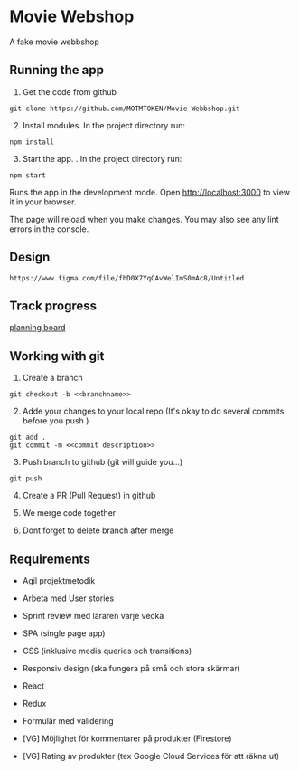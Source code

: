 # Movie Webshop
A fake movie webbshop

## Running the app
1. Get the code from github
```
git clone https://github.com/MOTMTOKEN/Movie-Webbshop.git
```

2. Install modules. In the project directory run:
```
npm install
```


3. Start the app. . In the project directory run:
```
npm start
```

Runs the app in the development mode. Open [http://localhost:3000](http://localhost:3000) to view it in your browser.

The page will reload when you make changes. You may also see any lint errors in the console.

## Design
```
https://www.figma.com/file/fhD0X7YqCAvWelImS0mAc8/Untitled
```

## Track  progress
[planning board](https://trello.com/b/jDFiWAqD/webbshop)

## Working with git 

1. Create a branch 
```
git checkout -b <<branchname>>
```

2. Adde your changes to your local repo (It's okay to do several commits before you push
)
```
git add .
git commit -m <<commit description>>
```

3. Push branch to github (git will guide you...)
```
git push
```

4. Create a PR (Pull Request) in github

5. We merge code together

6. Dont forget to delete branch after merge 


## Requirements

* Agil projektmetodik 

* Arbeta med User stories

* Sprint review med läraren varje vecka

* SPA (single page app)

* CSS (inklusive media queries och transitions)

* Responsiv design (ska fungera på små och stora skärmar)

* React

* Redux

* Formulär med validering

* [VG] Möjlighet för kommentarer på produkter (Firestore)

* [VG] Rating av produkter (tex Google Cloud Services för att räkna ut)
